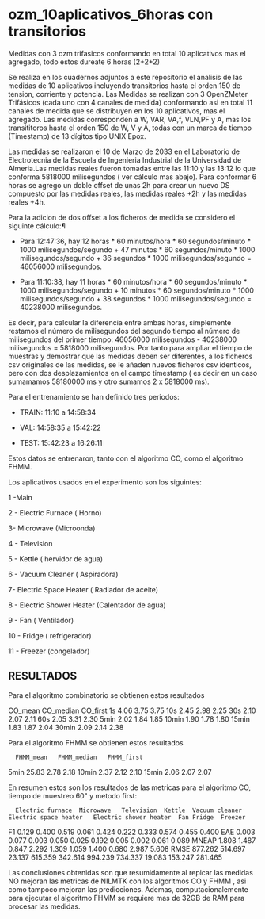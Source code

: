 # ozm_10aplicativos_6horas  con transitorios

Medidas con 3 ozm  trifasicos conformando en total  10 aplicativos  mas el agregado, todo estos dureate 6 horas (2+2+2) 

Se realiza  en los cuadernos adjuntos a este repositorio el analisis de las medidas de 10 aplicativos incluyendo transitorios  hasta el orden 150 de tension, corriente y potencia. Las Medidas  se realizan con 3  OpenZMeter  Trifásicos  (cada uno con 4 canales de medida)  conformando asi en total  11 canales de medida  que se distribuyen en los 10 aplicativos, mas el agregado. Las medidas corresponden a W, VAR, VA,f, VLN,PF y A, mas los transititoros  hasta el orden 150 de W, V y A,   todas con un marca de tiempo (Timestamp) de 13 dígitos tipo UNIX Epox.

Las medidas se realizaron el 10 de Marzo de 2033  en el Laboratorio de Electrotecnia de la  Escuela de Ingenieria Industrial de la Universidad de Almeria.Las medidas reales fueron tomadas entre las 11:10 y las 13:12 lo que conforma 5818000 milisegundos ( ver cálculo mas abajo). Para conformar 6 horas se agrego un doble offset de  unas 2h para  crear un nuevo DS  compuesto por las medidas reales, las medidas reales +2h y las medidas reales +4h.

Para la adicion de dos offset a los ficheros de medida  se considero el siguinte cálculo:¶

- Para 12:47:36, hay 12 horas * 60 minutos/hora * 60 segundos/minuto * 1000 milisegundos/segundo + 47 minutos * 60 segundos/minuto * 1000 milisegundos/segundo + 36 segundos * 1000 milisegundos/segundo = 46056000 milisegundos.

- Para 11:10:38, hay 11 horas * 60 minutos/hora * 60 segundos/minuto * 1000 milisegundos/segundo + 10 minutos * 60 segundos/minuto * 1000 milisegundos/segundo + 38 segundos * 1000 milisegundos/segundo = 40238000 milisegundos.

Es decir, para calcular la diferencia entre ambas horas, simplemente restamos el número de milisegundos del segundo tiempo al número de milisegundos del primer tiempo:
46056000 milisegundos - 40238000 milisegundos = 5818000 milisegundos.  Por tanto para ampliar el tiempo de muestras y demostrar  que las medidas deben ser diferentes, a los ficheros csv originales de las medidas, se le añaden nuevos ficheros csv identicos,  pero  con  dos desplazamientos en el campo timestamp ( es decir en un caso sumamamos 58180000 ms y otro sumamos 2 x 5818000 ms).


  
  
Para el  entrenamiento se  han definido tres periodos:

 - TRAIN: 11:10 a 14:58:34 

 - VAL: 14:58:35 a 15:42:22
 
 - TEST: 15:42:23 a 16:26:11
 

Estos datos se entrenaron, tanto con el algoritmo CO, como el algoritmo FHMM.


Los aplicativos  usados en el experimento son los siguintes:

 1 -Main
 
2 - Electric Furnace ( Horno)

3- Microwave (Microonda)

4 - Television

5 - Kettle ( hervidor de agua)

6 - Vacuum Cleaner ( Aspiradora)

7- Electric Space Heater ( Radiador de aceite)

8 - Electric Shower Heater  (Calentador de agua)

9 - Fan  ( Ventilador)

10 - Fridge  ( refrigerador)

11 -  Freezer (congelador)


## RESULTADOS


Para el algoritmo combinatorio se obtienen estos resultados

CO_mean	CO_median	CO_first
1s	4.06	3.75	3.75
10s	2.45	2.98	2.25
30s	2.10	2.07	2.11
60s	2.05	3.31	2.30
5min	2.02	1.84	1.85
10min	1.90	1.78	1.80
15min	1.83	1.87	2.04
30min	2.09	2.14	2.38

Para el algoritmo FHMM se obtienen estos resultados



      FHMM_mean	  FHMM_median	FHMM_first
5min	25.83	  2.78	        2.18
10min	2.37	  2.12	        2.10
15min	2.06	  2.07	        2.07


En resumen  estos son los resultados de las metricas para el algoritmo CO, tiempo de muestreo 60"  y metodo  first:

	  Electric furnace	Microwave	Television	Kettle	Vacuum cleaner	Electric space heater	Electric shower heater	Fan	Fridge	Freezer
F1	0.129	            0.400	     0.519	     0.061	0.424	          0.222	                0.333	                 0.574	0.455	  0.400
EAE	0.003	            0.077	     0.003	     0.050	0.025         	0.192                	0.005	                 0.002	0.061	  0.089
MNEAP	1.808         	1.487	     0.847	     2.292	1.309	          1.059	                1.400	                 0.680	2.987	  5.608
RMSE	877.262	        514.697	   23.137	    615.359	342.614       	994.239	             734.337	            19.083	153.247	 281.465


Las conclusiones obtenidas  son que resumidamente al repicar las medidas NO mejoran las metricas de NILMTK  con los algoritmos CO y FHMM , asi como tampoco mejoran las predicciones. Ademas, computacionalemente para ejecutar el algoritmo FHMM  se requiere mas de 32GB de RAM para procesar las medidas.  
